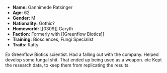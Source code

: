 - **Name:** Gannimede Ratsinger
- **Age:** 62
- **Gender:** M 
- **Nationality:** Gothic? 
- **Homeworld:** [[0309]] Garyth
- **Faction:** Formerly with [[Greenflow Biotics]]
- **Training:** Biosciences, Fungi Specialist
- **Traits:** Ratty


Ex Greenflow Biotics scientist.
Had a falling out with the company.
Helped develop some fungal shit. That ended up being used as a weapon. etc
Kept the research data, to keep them from replicating the results.


